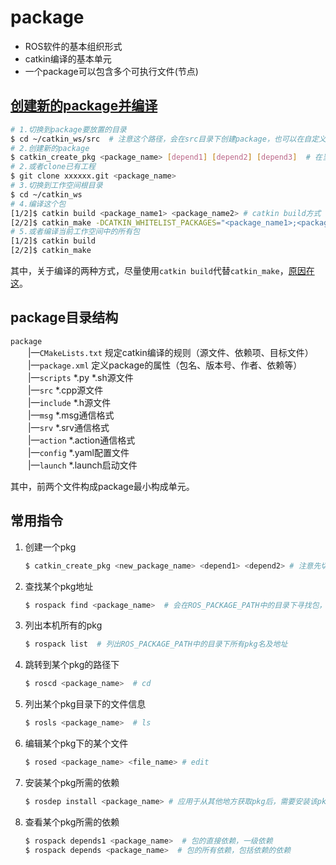 # package

* ROS软件的基本组织形式  
* catkin编译的基本单元  
* 一个package可以包含多个可执行文件(节点)

## [创建新的package并编译](http://wiki.ros.org/catkin/Tutorials/CreatingPackage)

``` bash
# 1.切换到package要放置的目录
$ cd ~/catkin_ws/src  # 注意这个路径，会在src目录下创建package，也可以在自定义的子文件夹下创建
# 2.创建新的package
$ catkin_create_pkg <package_name> [depend1] [depend2] [depend3]  # 在当前目录创建package，依赖包常用的有roscpp rospy std_msgs, 可后续在package.xml和CMakeLists.txt中添加其他依赖包
# 2.或者clone已有工程
$ git clone xxxxxx.git <package_name>
# 3.切换到工作空间根目录
$ cd ~/catkin_ws
# 4.编译这个包
[1/2]$ catkin build <package_name1> <package_name2> # catkin build方式
[2/2]$ catkin_make -DCATKIN_WHITELIST_PACKAGES="<package_name1>;<package_name2>"  # catkin_make方式
# 5.或者编译当前工作空间中的所有包
[1/2]$ catkin build
[2/2]$ catkin_make
```
其中，关于编译的两种方式，尽量使用`catkin build`代替`catkin_make`，[原因在这](https://robotics.stackexchange.com/questions/16604/ros-catkin-make-vs-catkin-build)。


## package目录结构

`package`  
&emsp;&emsp;|—`CMakeLists.txt` 规定catkin编译的规则（源文件、依赖项、目标文件）  
&emsp;&emsp;|—`package.xml` 定义package的属性（包名、版本号、作者、依赖等）  
&emsp;&emsp;|—`scripts` *.py *.sh源文件  
&emsp;&emsp;|—`src` *.cpp源文件  
&emsp;&emsp;|—`include` *.h源文件   
&emsp;&emsp;|—`msg` *.msg通信格式  
&emsp;&emsp;|—`srv` *.srv通信格式  
&emsp;&emsp;|—`action` *.action通信格式  
&emsp;&emsp;|—`config` *.yaml配置文件  
&emsp;&emsp;|—`launch` *.launch启动文件  

其中，前两个文件构成package最小构成单元。


## 常用指令

1. 创建一个pkg
    ``` bash
    $ catkin_create_pkg <new_package_name> <depend1> <depend2> # 注意先切换到pkg存放路径
    ```
2. 查找某个pkg地址  
    ``` bash
    $ rospack find <package_name>  # 会在ROS_PACKAGE_PATH中的目录下寻找包，应用于pkg非常多时查找pkg
    ```
3. 列出本机所有的pkg
    ``` bash
    $ rospack list  # 列出ROS_PACKAGE_PATH中的目录下所有pkg名及地址
    ```
4. 跳转到某个pkg的路径下
    ``` bash
    $ roscd <package_name>  # cd
    ```
5. 列出某个pkg目录下的文件信息  
    ``` bash
    $ rosls <package_name>  # ls
    ```
6. 编辑某个pkg下的某个文件
    ``` bash
    $ rosed <package_name> <file_name> # edit
    ```
7. 安装某个pkg所需的依赖
    ``` bash
    $ rosdep install <package_name> # 应用于从其他地方获取pkg后，需要安装该pkg的依赖的场景
    ```
8. 查看某个pkg所需的依赖
    ``` bash
    $ rospack depends1 <package_name>  # 包的直接依赖，一级依赖
    $ rospack depends <package_name>  # 包的所有依赖，包括依赖的依赖
    ```